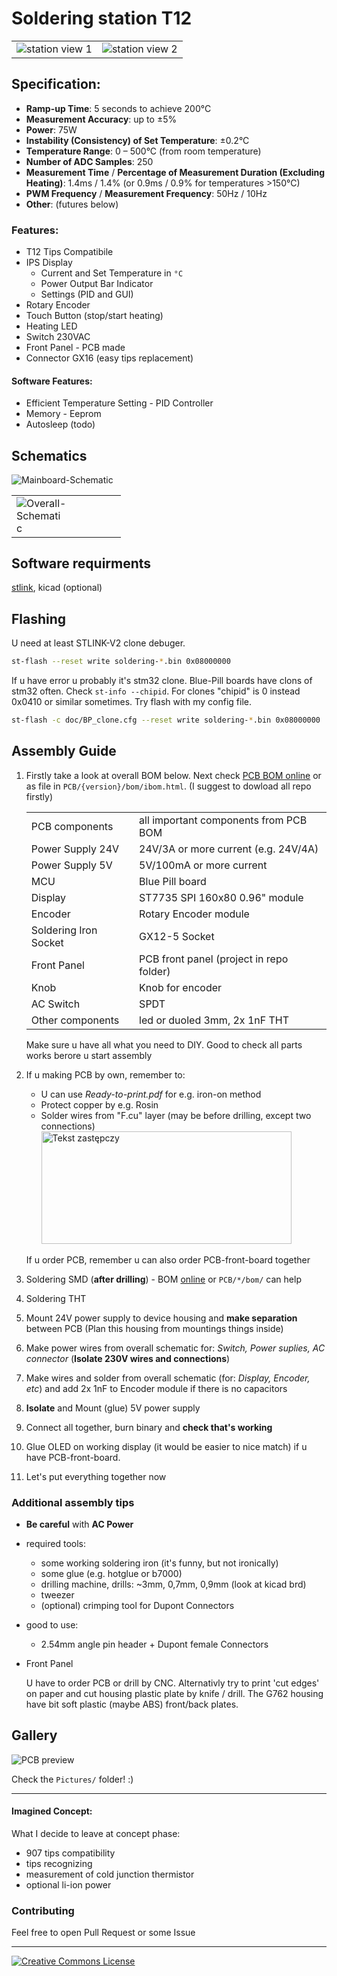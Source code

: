 # Soldering station T12

<table>
    <td><img src="Pictures/Photos/IMG_20240221_182605.jpg" alt="station view 1""></td>
    <td><img src="Pictures/Photos/IMG_20240221_183115.jpg" alt="station view 2""></td>
</table>

## Specification:
- **Ramp-up Time**: 5 seconds to achieve 200°C
- **Measurement Accuracy**: up to ±5%
- **Power**: 75W
- **Instability (Consistency) of Set Temperature**: ±0.2°C
- **Temperature Range**: 0 – 500°C (from room temperature)
- **Number of ADC Samples**: 250
- **Measurement Time** / **Percentage of Measurement Duration (Excluding Heating)**: 1.4ms / 1.4% (or 0.9ms / 0.9% for temperatures >150°C)
- **PWM Frequency** / **Measurement Frequency**: 50Hz / 10Hz
- **Other**: (futures below)


<!-- # About my motivation

elektroda. 
*Translated site from polish! -->

### Features:

- T12 Tips Compatibile
- IPS Display
    - Current and Set Temperature in `°C`
    - Power Output Bar Indicator
    - Settings (PID and GUI)
- Rotary Encoder
- Touch Button (stop/start heating)
- Heating LED
- Switch 230VAC 
- Front Panel - PCB made
- Connector GX16 (easy tips replacement)

#### Software Features:

- Efficient Temperature Setting - PID Controller
- Memory - Eeprom
- Autosleep (todo)

## Schematics

<table>
    <tr><img src="Pictures/Mainboard-Schematic.png" alt="Mainboard-Schematic""></tr>
    <tr>
        <td><img src="Pictures/Overall-Schematic.png" alt="Overall-Schematic" style="max-width:50%; height:auto;"></td>
    </tr>
</table>

## Software requirments

[stlink](https://github.com/stlink-org/stlink?tab=readme-ov-file), kicad (optional)

## Flashing

U need at least STLINK-V2 clone debuger.

``` bash
st-flash --reset write soldering-*.bin 0x08000000
```

If u have error u probably it's stm32 clone. Blue-Pill boards have clons of stm32 often. Check `st-info --chipid`. For clones "chipid" is 0 instead 0x0410 or similar sometimes. Try flash with my config file.

``` bash
st-flash -c doc/BP_clone.cfg --reset write soldering-*.bin 0x08000000
```

## Assembly Guide

1. Firstly take a look at overall BOM below. Next check [PCB BOM online][preview-bom-v1] or as file in `PCB/{version}/bom/ibom.html`. (I suggest to dowload all repo firstly)

    |||
    |-|-|
    |PCB components| all important components from PCB BOM
    |Power Supply 24V| 24V/3A or more current (e.g. 24V/4A) |
    |Power Supply 5V| 5V/100mA or more current |
    |MCU| Blue Pill board|
    |Display| ST7735 SPI 160x80 0.96" module|
    |Encoder| Rotary Encoder module|
    |Soldering Iron Socket| GX12-5 Socket|
    |Front Panel| PCB front panel (project in repo folder)|
    |Knob| Knob for encoder|
    |AC Switch| SPDT|
    |Other components| led or duoled 3mm, 2x 1nF THT|

    Make sure u have all what you need to DIY. Good to check all parts works berore u start assembly
2. If u making PCB by own, remember to:
    - U can use _Ready-to-print.pdf_ for e.g. iron-on method
    - Protect copper by e.g. Rosin
    - Solder wires from "F.cu" layer (may be before drilling, except two connections)
        <img src="Pictures/Wires-at-[F.Cu].png" alt="Tekst zastępczy" width="400" height="180" align="char">


    If u order PCB, remember u can also order PCB-front-board together

3. Soldering SMD (**after drilling**) - BOM [online][preview-bom-v1] or `PCB/*/bom/` can help
4. Soldering THT
5. Mount 24V power supply to device housing and **make separation** between PCB (Plan this housing from mountings things inside)

6. Make power wires from overall schematic for: _Switch, Power suplies, AC connector_ (**Isolate 230V wires and connections**)
7. Make wires and solder from overall schematic (for: _Display, Encoder, etc_) and add 2x 1nF to Encoder module if there is no capacitors
6. **Isolate** and Mount (glue) 5V power supply
7. Connect all together, burn binary and **check that's working**
8. Glue OLED on working display (it would be easier to nice match) if u have PCB-front-board.
9. Let's put everything together now

### Additional assembly tips

- **Be careful** with **AC Power**

- required tools:
    - some working soldering iron (it's funny, but not ironically)
    - some glue (e.g. hotglue or b7000)
    - drilling machine, drills: ~3mm, 0,7mm, 0,9mm (look at kicad brd)
    - tweezer
    - (optional) crimping tool for Dupont Connectors

- good to use:
    - 2.54mm angle pin header + Dupont female Connectors

- Front Panel

    U have to order PCB or drill by CNC. Alternativly try to print 'cut edges' on paper and cut housing plastic plate by knife / drill. The G762 housing have bit soft plastic (maybe ABS) front/back plates.

## Gallery

![PCB preview](Pictures/PCB-prewiew.png)

Check the `Pictures/` folder! :)

---

#### Imagined Concept:

What I decide to leave at concept phase:

- 907 tips compatibility
- tips recognizing
- measurement of cold junction thermistor
- optional li-ion power

### Contributing

Feel free to open Pull Request or some Issue

---

<a rel="license" href="https://creativecommons.org/licenses/by-nc/4.0"><img alt="Creative Commons License" style="border-width:0" src="https://licensebuttons.net/l/by-nc/4.0/88x31.png" /></a>

[preview-bom-v1]: https://html-preview.github.io/?url=https://github.com/szymonPJO/SolderingStation-T12/blob/main/PCB/soldering-mainboard-v1.0/bom/ibom.html